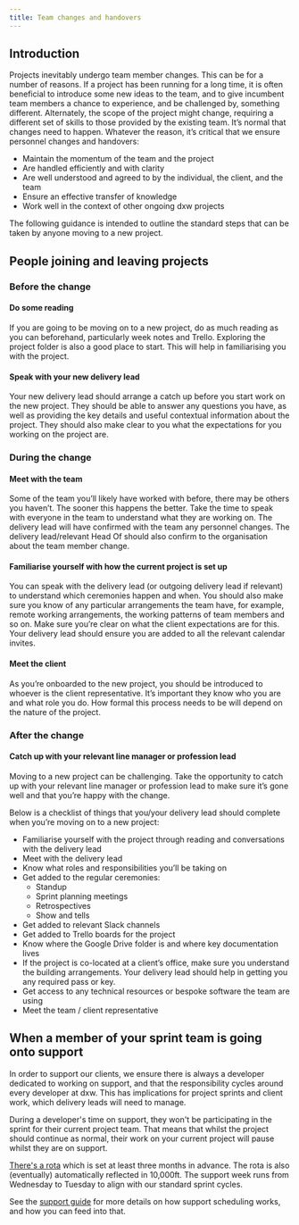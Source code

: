 ```yaml
---
title: Team changes and handovers
---
```


## Introduction

Projects inevitably undergo team member changes. This can be for a number of
reasons. If a project has been running for a long time, it is often beneficial
to introduce some new ideas to the team, and to give incumbent team members a
chance to experience, and be challenged by, something different. Alternately,
the scope of the project might change, requiring a different set of skills to
those provided by the existing team. It’s normal that changes need to happen.
Whatever the reason, it’s critical that we ensure personnel changes and
handovers:

- Maintain the momentum of the team and the project
- Are handled efficiently and with clarity
- Are well understood and agreed to by the individual, the client, and the team
- Ensure an effective transfer of knowledge
- Work well in the context of other ongoing dxw projects

The following guidance is intended to outline the standard steps that can be
taken by anyone moving to a new project.

## People joining and leaving projects

### Before the change

#### Do some reading

If you are going to be moving on to a new project, do as much reading as you can
beforehand, particularly week notes and Trello. Exploring the project folder is
also a good place to start. This will help in familiarising you with the
project.

#### Speak with your new delivery lead

Your new delivery lead should arrange a catch up before you start work on the
new project. They should be able to answer any questions you have, as well as
providing the key details and useful contextual information about the project.
They should also make clear to you what the expectations for you working on the
project are.

### During the change

#### Meet with the team

Some of the team you’ll likely have worked with before, there may be others you
haven’t. The sooner this happens the better. Take the time to speak with
everyone in the team to understand what they are working on. The delivery lead
will have confirmed with the team any personnel changes. The delivery
lead/relevant Head Of should also confirm to the organisation about the team
member change.

#### Familiarise yourself with how the current project is set up

You can speak with the delivery lead (or outgoing delivery lead if relevant) to
understand which ceremonies happen and when. You should also make sure you know
of any particular arrangements the team have, for example, remote working
arrangements, the working patterns of team members and so on. Make sure you’re
clear on what the client expectations are for this. Your delivery lead should
ensure you are added to all the relevant calendar invites.

#### Meet the client

As you’re onboarded to the new project, you should be introduced to whoever is
the client representative. It’s important they know who you are and what role
you do. How formal this process needs to be will depend on the nature of the
project.

### After the change

#### Catch up with your relevant line manager or profession lead

Moving to a new project can be challenging. Take the opportunity to catch up
with your relevant line manager or profession lead to make sure it’s gone well
and that you’re happy with the change.

Below is a checklist of things that you/your delivery lead should complete when
you’re moving on to a new project:

- Familiarise yourself with the project through reading and conversations with
  the delivery lead
- Meet with the delivery lead
- Know what roles and responsibilities you’ll be taking on
- Get added to the regular ceremonies:
  - Standup
  - Sprint planning meetings
  - Retrospectives
  - Show and tells
- Get added to relevant Slack channels
- Get added to Trello boards for the project
- Know where the Google Drive folder is and where key documentation lives
- If the project is co-located at a client’s office, make sure you understand
  the building arrangements. Your delivery lead should help in getting you any
  required pass or key.
- Get access to any technical resources or bespoke software the team are using
- Meet the team / client representative

## When a member of your sprint team is going onto support

In order to support our clients, we ensure there is always a developer dedicated
to working on support, and that the responsibility cycles around every developer
at dxw. This has implications for project sprints and client work, which
delivery leads will need to manage.

During a developer's time on support, they won't be participating in the sprint
for their current project team. That means that whilst the project should
continue as normal, their work on your current project will pause whilst they
are on support.

[There's a rota](https://github.com/dxw/support-rota) which is set at least
three months in advance. The rota is also (eventually) automatically reflected
in 10,000ft. The support week runs from Wednesday to Tuesday to align with our
standard sprint cycles.

See the [support guide](/guides/support-and-on-call) for more details on how
support scheduling works, and how you can feed into that.
